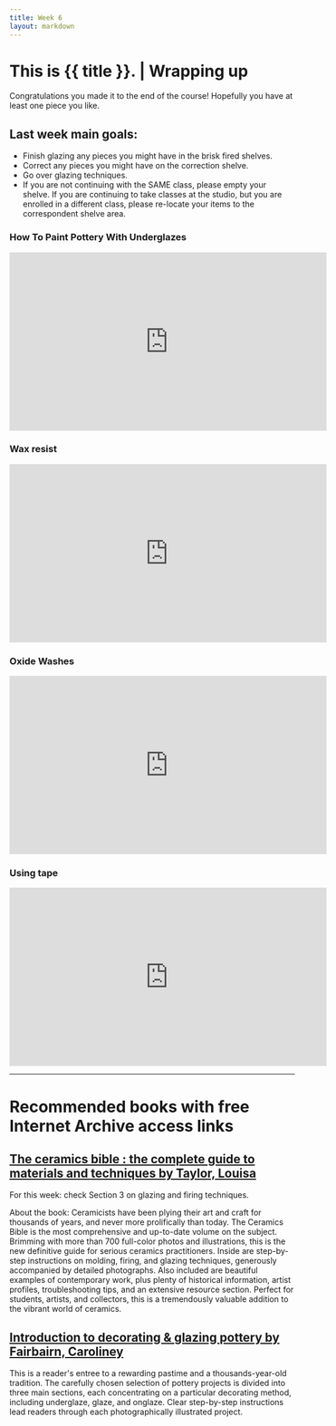 ```yaml
---
title: Week 6
layout: markdown
---
```


# This is {{ title }}. | Wrapping up


Congratulations you made it to the end of the course! Hopefully you have at least one piece you like.

## Last week main goals:

- Finish glazing any pieces you might have in the brisk fired shelves.
- Correct any pieces you might have on the correction shelve.
- Go over glazing techniques.
- If you are not continuing with the SAME class, please empty your shelve. If you are continuing to take classes at the studio, but you are enrolled in a different class, please re-locate your items to the correspondent shelve area.


### How To Paint Pottery With Underglazes 


<div class="aspect-w-16 aspect-h-9 ">
  <iframe width="560" height="315" src="https://www.youtube.com/embed/-dB_xsKoYwc" title="YouTube video player" frameborder="0" allow="accelerometer; autoplay; clipboard-write; encrypted-media; gyroscope; picture-in-picture" allowfullscreen></iframe>
</div> 

 ### Wax resist

<div class="aspect-w-16 aspect-h-9 ">
  <iframe width="560" height="315" src="https://www.youtube.com/embed/uwuoNvZKaZU" title="YouTube video player" frameborder="0" allow="accelerometer; autoplay; clipboard-write; encrypted-media; gyroscope; picture-in-picture" allowfullscreen></iframe>
 </div>  

### Oxide Washes
<div class="aspect-w-16 aspect-h-9 ">
  <iframe width="560" height="315" src="https://www.youtube.com/embed/7HPfVjS7w5I" title="YouTube video player" frameborder="0" allow="accelerometer; autoplay; clipboard-write; encrypted-media; gyroscope; picture-in-picture" allowfullscreen></iframe>
</div> 

###  Using tape

  <div class="aspect-w-16 aspect-h-9 ">
    <iframe width="560" height="315" src="https://www.youtube.com/embed/e-XfYvcD58c" title="YouTube video player" frameborder="0" allow="accelerometer; autoplay; clipboard-write; encrypted-media; gyroscope; picture-in-picture" allowfullscreen></iframe>
  </div>  

 ---
 # Recommended books with free Internet Archive access links 

<h2>
<a href="https://archive.org/details/ceramicsbiblecom0000tayl/page/257/mode/2up" class="hover:bg-orange-300 hover:underline cursor-pointer" target="_blank">
The ceramics bible : the complete guide to materials and techniques
by Taylor, Louisa</a>
</h2>

For this week: check Section 3 on glazing and firing techniques. 

About the book:
Ceramicists have been plying their art and craft for thousands of years, and never more prolifically than today. The Ceramics Bible is the most comprehensive and up-to-date volume on the subject. Brimming with more than 700 full-color photos and illustrations, this is the new definitive guide for serious ceramics practitioners. Inside are step-by-step instructions on molding, firing, and glazing techniques, generously accompanied by detailed photographs. Also included are beautiful examples of contemporary work, plus plenty of historical information, artist profiles, troubleshooting tips, and an extensive resource section. Perfect for students, artists, and collectors, this is a tremendously valuable addition to the vibrant world of ceramics.


<h2>
<a href="https://archive.org/details/introductiontode0000fair_w2c9" class="hover:bg-orange-300 hover:underline cursor-pointer" target="_blank">
Introduction to decorating & glazing pottery
by Fairbairn, Caroliney</a>
</h2>

This is a reader's entree to a rewarding pastime and a thousands-year-old tradition. The carefully chosen selection of pottery projects is divided into three main sections, each concentrating on a particular decorating method, including underglaze, glaze, and onglaze. Clear step-by-step instructions lead readers through each photographically illustrated project.

